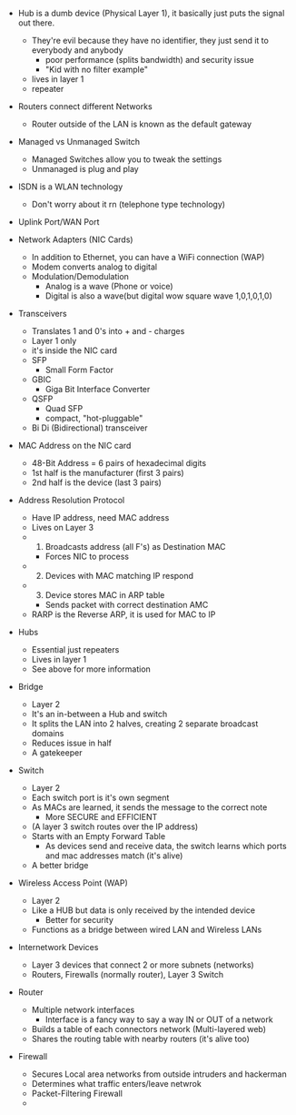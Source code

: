 
- Hub is a dumb device (Physical Layer 1), it basically just puts the signal out there.
	- They're evil because they have no identifier, they just send it to everybody and anybody
		- poor performance (splits bandwidth) and security issue
		- "Kid with no filter example"
	- lives in layer 1 
	- repeater 
- Routers connect different Networks
	- Router outside of the LAN is known as the default gateway 
- Managed vs Unmanaged Switch
	- Managed Switches allow you to tweak the settings
	- Unmanaged is plug and play 
- ISDN is a WLAN technology 
	- Don't worry about it rn (telephone type technology)
- Uplink Port/WAN Port 

- Network Adapters (NIC Cards)
	- In addition to Ethernet, you can have a WiFi connection (WAP)
	- Modem converts analog to digital 
	- Modulation/Demodulation
		- Analog is a wave (Phone or voice)
		- Digital is also a wave(but digital wow square wave 1,0,1,0,1,0)
- Transceivers
	- Translates 1 and 0's into + and - charges
	- Layer 1 only
	- it's inside the NIC card
	- SFP
		- Small Form Factor
	- GBIC 
		- Giga Bit Interface Converter
	- QSFP
		- Quad SFP
		- compact, "hot-pluggable"
	- Bi Di (Bidirectional) transceiver
- MAC Address on the NIC card
	- 48-Bit Address = 6 pairs of hexadecimal digits
	- 1st half is the manufacturer (first 3 pairs)
	- 2nd half is the device (last 3 pairs)
- Address Resolution Protocol
	- Have IP address, need MAC address
	-  Lives on Layer 3 
	- 1. Broadcasts address (all F's) as Destination MAC
		- Forces NIC to process
	- 2. Devices with MAC matching IP respond
	- 3. Device stores MAC in ARP table
		- Sends packet with correct destination AMC 
	- RARP is the Reverse ARP, it is used for MAC to IP 
- Hubs
	- Essential just repeaters
	- Lives in layer 1
	- See above for more information 
- Bridge 
	- Layer 2 
	- It's an in-between a Hub and switch
	- It splits the LAN into 2 halves, creating 2 separate broadcast domains 
	- Reduces issue in half 
	- A gatekeeper 
- Switch
	- Layer 2
	- Each switch port is it's own segment 
	- As MACs are learned, it sends the message to the correct note 
		- More SECURE and EFFICIENT 
	- (A layer 3 switch routes over the IP address)
	- Starts with an Empty Forward Table 
		- As devices send and receive data, the switch learns which ports and mac addresses match (it's alive)
	- A better bridge 
- Wireless Access Point (WAP)
	- Layer 2 
	- Like a HUB but data is only received by the intended device
		- Better for security
	- Functions as a bridge between wired LAN and Wireless LANs 
- Internetwork Devices
	- Layer 3 devices that connect 2 or more subnets (networks)
	- Routers, Firewalls (normally router), Layer 3 Switch 
- Router
	- Multiple network interfaces 
		- Interface is a fancy way to say a way IN or OUT of a network 
	- Builds a table of each connectors network (Multi-layered web)
	- Shares the routing table with nearby routers (it's alive too)
- Firewall
	- Secures Local area networks from outside intruders and hackerman 
	- Determines what traffic enters/leave netwrok
	- Packet-Filtering Firewall
	- 
